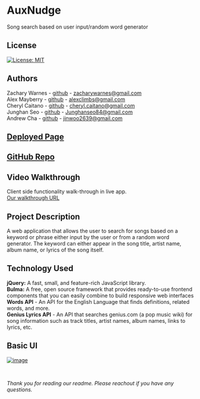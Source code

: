 # **AuxNudge**
Song search based on user input/random word generator

## License

[![License: MIT](https://img.shields.io/badge/License-MIT-yellow.svg)](https://opensource.org/licenses/MIT)

## Authors

Zachary Warnes - [github](https://github.com/ZacharyWarnes) - zacharywarnes@gmail.com <br>
Alex Mayberry - [github](https://github.com/alexmayberry) - alexclimbs@gmail.com <br>
Cheryl Caitano - [github](https://github.com/ccaitano) - cheryl.caitano@gmail.com <br>
Junghan Seo - [github](https://github.com/junghan84) - Junghanseo84@gmail.com <br>
Andrew Cha - [github](https://github.com/Jinnywoo) - jinwoo2639@gmail.com <br>

## [Deployed Page](https://best-book-search-google.herokuapp.com/)


## [GitHub Repo](https://github.com/ccaitano/aux-nudge)

## Video Walkthrough

Client side functionality walk-through in live app.
<br> [Our walkthrough URL](#)

## Project Description

A web application that allows the user to search for songs based on a keyword or phrase either input by the user or from a random word generator. The keyword can either appear in the song title, artist name, album name, or lyrics of the song itself.

## Technology Used

**jQuery:** A fast, small, and feature-rich JavaScript library. <br>
**Bulma:** A free, open source framework that provides ready-to-use frontend components that you can easily combine to build responsive web interfaces <br>
**Words API** - An API for the English Language that finds definitions, related words, and more. <br>
**Genius Lyrics API** - An API that searches genius.com (a pop music wiki) for song information such as track titles, artist names, album names, links to lyrics, etc. <br>


## Basic UI

[![image](https://user-images.githubusercontent.com/92805933/162827426-1261cab8-17b4-440e-aa67-24b4a2ccc77d.png)](https://github.com/kimberlym4488/best-book-search/issues/1)

<br>

*Thank you for reading our readme. Please reachout if you have any questions.*
